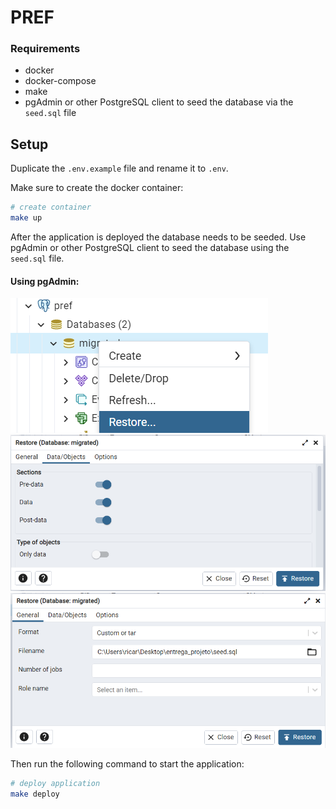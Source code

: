 # PREF

### Requirements
- docker
- docker-compose
- make
- pgAdmin or other PostgreSQL client to seed the database via the `seed.sql` file

## Setup

Duplicate the `.env.example` file and rename it to `.env`.

Make sure to create the docker container:
```bash
# create container
make up
```

After the application is deployed the database needs to be seeded.
Use pgAdmin or other PostgreSQL client to seed the database using the `seed.sql` file.

#### Using pgAdmin:
![img.png](images/restore_option.png)
![img.png](images/data_options.png)
![img.png](images/location_option.png)


Then run the following command to start the application:
```bash
# deploy application
make deploy
```
